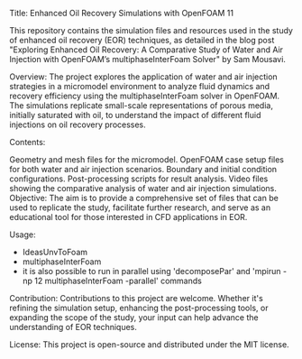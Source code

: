 Title: Enhanced Oil Recovery Simulations with OpenFOAM 11

This repository contains the simulation files and resources used in the study of enhanced oil recovery (EOR) techniques, as detailed in the blog post "Exploring Enhanced Oil Recovery: A Comparative Study of Water and Air Injection with OpenFOAM’s multiphaseInterFoam Solver" by Sam Mousavi.

Overview:
The project explores the application of water and air injection strategies in a micromodel environment to analyze fluid dynamics and recovery efficiency using the multiphaseInterFoam solver in OpenFOAM. The simulations replicate small-scale representations of porous media, initially saturated with oil, to understand the impact of different fluid injections on oil recovery processes.

Contents:

Geometry and mesh files for the micromodel.
OpenFOAM case setup files for both water and air injection scenarios.
Boundary and initial condition configurations.
Post-processing scripts for result analysis.
Video files showing the comparative analysis of water and air injection simulations.
Objective:
The aim is to provide a comprehensive set of files that can be used to replicate the study, facilitate further research, and serve as an educational tool for those interested in CFD applications in EOR.

Usage:
- IdeasUnvToFoam
- multiphaseInterFoam
- it is also possible to run in parallel using 'decomposePar' and 'mpirun -np 12 multiphaseInterFoam -parallel' commands


Contribution:
Contributions to this project are welcome. Whether it's refining the simulation setup, enhancing the post-processing tools, or expanding the scope of the study, your input can help advance the understanding of EOR techniques.

License:
This project is open-source and distributed under the MIT license.
